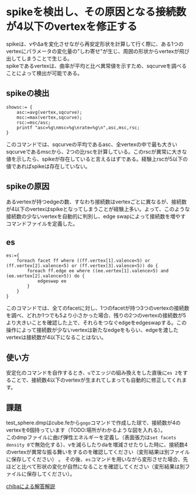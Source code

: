 # spikeを検出し、その原因となる接続数が4以下のvertexを修正する
spikeは、vやΔaを変化させながら再安定形状を計算して行く際に、ある1つのvertexにパラメータの変化量の"しわ寄せ"が生じ、周囲の形状からvertexが飛び出してしまうことで生じる。  
spikeであるvertexは、曲率が平均と比べ異常値を示すため、sqcurveを調べることによって検出が可能である。

## spikeの検出
    showsc:= {
        asc:=avg(vertex,sqcurve);
        msc:=max(vertex,sqcurve);
        rsc:=msc/asc;
        printf "asc=%g\nmsc=%g\nrate=%g\n",asc,msc,rsc;
    }

このコマンドでは、sqcurveの平均であるasc、全vertexの中で最も大きいsqcurveであるmscから、2つの比rscを計算している。このrscが異常に大きな値を示したら、spikeが存在していると言えるはずである。経験上rscが5以下の値であればspikeは存在していない。  

## spikeの原因
あるvertexが持つedgeの数、すなわち接続数はvertexごとに異なるが、接続数が4以下のvertexはspikeとなってしまうことが経験上多い。よって、このような接続数の少ないvertexを自動的に判別し、edge swapによって接続数を増やすコマンドファイルを定義した。

## es
    es:={
        foreach facet ff where ((ff.vertex[1].valence<5) or (ff.vertex[2].valence<5) or (ff.vertex[3].valence<5)) do {
            foreach ff.edge ee where ((ee.vertex[1].valence>5) and (ee.vertex[2].valence>5)) do {
                edgeswap ee
            }
        }
    }

このコマンドでは、全てのfacetに対し、1つのfacetが持つ3つのvertexの接続数を調べ、どれか1つでも5より小さかった場合、残りの2つのvertexの接続数が5より大きいことを確認した上で、それらをつなぐedgeをedgeswapする。この操作によって接続数が少ないvertexは新たなedgeをもらい、edgeを渡したvertexは接続数が4以下になることはない。

## 使い方
安定化のコマンドを自作するとき、`u`でエッジの組み換えをした直後に`es 2`をすることで、接続数4以下のvertexが生まれてしまっても自動的に修正してくれます。

## 課題
test_sphere.dmpはcube.feから`gogo`コマンドで作成した球で、接続数が4のvertexを6個持っています（TODO:場所がわかるような図を入れる）。  
このdmpファイルに曲げ弾性エネルギーを定義し（表面張力は`set facets density 0`で無効化する）、vを減らしたりdaを増減させたりした時に、接続数4のvertexが異常な振る舞いをするのを確認してください（変形結果は別ファイルに保存してください） 。 
その後、`es`コマンドを用いながら変形させた場合、先ほどと比べて形状の変化が自然になることを確認してください（変形結果は別ファイルに保存してください）。  


[chibaによる解答解説](/chiba)

